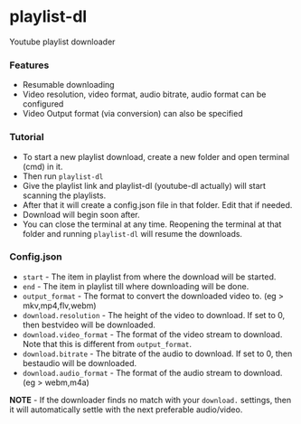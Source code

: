 # playlist-dl

Youtube playlist downloader


### Features

* Resumable downloading
* Video resolution, video format, audio bitrate, audio format can be configured
* Video Output format (via conversion) can also be specified


### Tutorial

* To start a new playlist download, create a new folder and open terminal (cmd) in it.
* Then run `playlist-dl`
* Give the playlist link and playlist-dl (youtube-dl actually) will start scanning the playlists.
* After that it will create a config.json file in that folder. Edit that if needed.
* Download will begin soon after.
* You can close the terminal at any time. Reopening the terminal at that folder and running `playlist-dl` will resume the downloads.


### Config.json

* `start` - The item in playlist from where the download will be started.
* `end` - The item in playlist till where downloading will be done.
* `output_format` - The format to convert the downloaded video to. (eg > mkv,mp4,flv,webm)
* `download.resolution` - The height of the video to download. If set to 0, then bestvideo will be downloaded.
* `download.video_format` - The format of the video stream to download. Note that this is different from `output_format`.
* `download.bitrate` - The bitrate of the audio to download. If set to 0, then bestaudio will be downloaded.
* `download.audio_format` - The format of the audio stream to download. (eg > webm,m4a)

**NOTE** - If the downloader finds no match with your `download.` settings, then it will automatically settle with the next preferable audio/video.